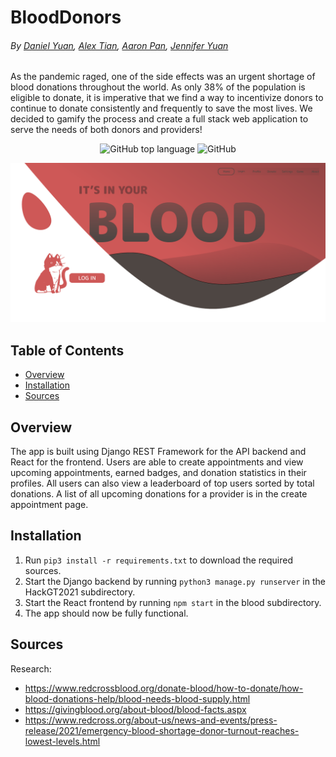 # BloodDonors
<h6>By <a href="https://github.com/dyuan2001">Daniel Yuan</a>, <a href="https://github.com/flextian">Alex Tian</a>, <a href="https://github.com/torpdeo">Aaron Pan</a>, <a href="https://github.com/jyuan1999">Jennifer Yuan</a></h6>

As the pandemic raged, one of the side effects was an urgent shortage of blood donations throughout the world. As only 38% of the population is eligible to donate, it is imperative that we find a way to incentivize donors to continue to donate consistently and frequently to save the most lives. We decided to gamify the process and create a full stack web application to serve the needs of both donors and providers!

<p align="center">
    <img alt="GitHub top language" src="https://img.shields.io/github/languages/top/dyuan2001/HackGT2021">
    <img alt="GitHub" src="https://img.shields.io/github/license/dyuan2001/HackGT2021?color=%23009dff%20">
</p>

![](readme-images/img2.png)


## Table of Contents
  * [Overview](#overview)
  * [Installation](#installation)
  * [Sources](#sources)


## Overview
The app is built using Django REST Framework for the API backend and React for the frontend. Users are able to create appointments and view upcoming appointments, earned badges, and donation statistics in their profiles. All users can also view a leaderboard of top users sorted by total donations. A list of all upcoming donations for a provider is in the create appointment page.

## Installation

1. Run `pip3 install -r requirements.txt` to download the required sources.
2. Start the Django backend by running `python3 manage.py runserver` in the HackGT2021 subdirectory.
3. Start the React frontend by running `npm start` in the blood subdirectory.
4. The app should now be fully functional.

## Sources
Research:
- https://www.redcrossblood.org/donate-blood/how-to-donate/how-blood-donations-help/blood-needs-blood-supply.html
- https://givingblood.org/about-blood/blood-facts.aspx
- https://www.redcross.org/about-us/news-and-events/press-release/2021/emergency-blood-shortage-donor-turnout-reaches-lowest-levels.html